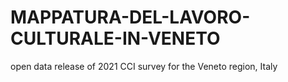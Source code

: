 # MAPPATURA-DEL-LAVORO-CULTURALE-IN-VENETO
open data release of 2021 CCI survey for the Veneto region, Italy
